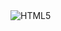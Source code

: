 <img src="https://img.shields.io/badge/HTML5-E34F26?style=flat-square&logo=html5&logoColor=white" alt="HTML5"/>
